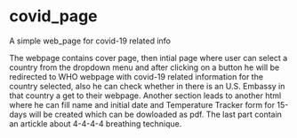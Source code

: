 # covid_page
A simple web_page for covid-19 related info

The webpage contains cover page, then intial page where user can select a country from the dropdown menu and after clicking on a button he will be redirected to WHO webpage with covid-19 related information for the country selected, also he can check whether in there is an U.S. Embassy in that country a get to their webpage. Another section leads to another html where he can fill name and initial date and Temperature Tracker form for 15-days will be created which can be dowloaded as pdf. The last part contain an artickle about 4-4-4-4 breathing technique.
